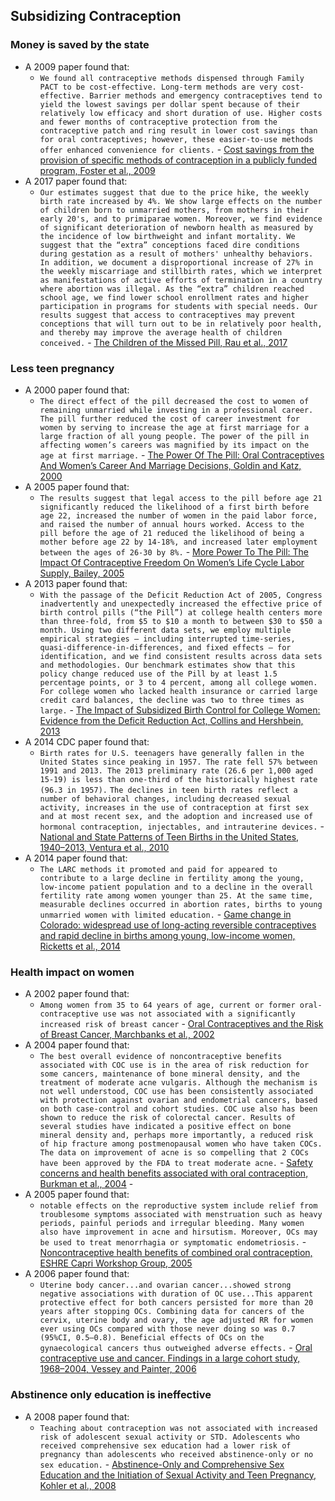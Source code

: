 ## Subsidizing Contraception
### Money is saved by the state
- A 2009 paper found that:
    - `We found all contraceptive methods dispensed through Family PACT to be cost-effective. Long-term methods are very cost-effective. Barrier methods and emergency contraceptives tend to yield the lowest savings per dollar spent because of their relatively low efficacy and short duration of use. Higher costs and fewer months of contraceptive protection from the contraceptive patch and ring result in lower cost savings than for oral contraceptives; however, these easier-to-use methods offer enhanced convenience for clients.` - [Cost savings from the provision of specific methods of contraception in a publicly funded program, Foster et al., 2009](https://www.ncbi.nlm.nih.gov/pmc/articles/PMC2661445/pdf/446.pdf)
- A 2017 paper found that:
    - `Our estimates suggest that due to the price hike, the weekly birth rate increased by 4%. We show large effects on the number of children born to unmarried mothers, from mothers in their early 20's, and to primiparae women. Moreover, we find evidence of significant deterioration of newborn health as measured by the incidence of low birthweight and infant mortality. We suggest that the “extra” conceptions faced dire conditions during gestation as a result of mothers' unhealthy behaviors. In addition, we document a disproportional increase of 27% in the weekly miscarriage and stillbirth rates, which we interpret as manifestations of active efforts of termination in a country where abortion was illegal. As the “extra” children reached school age, we find lower school enrollment rates and higher participation in programs for students with special needs. Our results suggest that access to contraceptives may prevent conceptions that will turn out to be in relatively poor health, and thereby may improve the average health of children conceived.` - [The Children of the Missed Pill, Rau et al., 2017](https://annas-archive.org/scidb/10.1363/46e1714)
### Less teen pregnancy
- A 2000 paper found that:
    - `The direct effect of the pill decreased the cost to women of remaining unmarried while investing in a professional career. The pill further reduced the cost of career investment for women by serving to increase the age at first marriage for a large fraction of all young people. The power of the pill in affecting women’s careers was magnified by its impact on the age at first marriage.` - [The Power Of The Pill: Oral Contraceptives And Women’s Career And Marriage Decisions, Goldin and Katz, 2000](https://www.nber.org/system/files/working_papers/w7527/w7527.pdf)
- A 2005 paper found that:
    - `The results suggest that legal access to the pill before age 21 significantly reduced the likelihood of a first birth before age 22, increased the number of women in the paid labor force, and raised the number of annual hours worked. Access to the pill before the age of 21 reduced the likelihood of being a mother before age 22 by 14-18%, and increased later employment between the ages of 26-30 by 8%.` - [More Power To The Pill: The Impact Of Contraceptive Freedom On Women’s Life Cycle Labor Supply, Bailey, 2005](https://ir.vanderbilt.edu/bitstream/handle/1803/15760/vu04-wg01R.pdf;jsessionid=09E31BF0CC4543220E675D45EFADDA6D?sequence=1)
- A 2013 paper found that:
    - `With the passage of the Deficit Reduction Act of 2005, Congress inadvertently and unexpectedly increased the effective price of birth control pills (“the Pill”) at college health centers more than three-fold, from $5 to $10 a month to between $30 to $50 a month. Using two different data sets, we employ multiple empirical strategies — including interrupted time-series, quasi-difference-in-differences, and fixed effects — for identification, and we find consistent results across data sets and methodologies. Our benchmark estimates show that this policy change reduced use of the Pill by at least 1.5 percentage points, or 3 to 4 percent, among all college women. For college women who lacked health insurance or carried large credit card balances, the decline was two to three times as large.` - [The Impact of Subsidized Birth Control for College Women: Evidence from the Deficit Reduction Act, Collins and Hershbein, 2013](https://www.appam.org/assets/1/7/The_Impact_of_Subsidized_Birth_Control_for_College_Women_Evidence_from_the_Deficit.pdf)
- A 2014 CDC paper found that:
    - `Birth rates for U.S. teenagers have generally fallen in the United States since peaking in 1957. The rate fell 57% between 1991 and 2013. The 2013 preliminary rate (26.6 per 1,000 aged 15-19) is less than one-third of the historically highest rate (96.3 in 1957).` `The declines in teen birth rates reflect a number of behavioral changes, including decreased sexual activity, increases in the use of contraception at first sex and at most recent sex, and the adoption and increased use of hormonal contraception, injectables, and intrauterine devices.` - [National and State Patterns of Teen Births in the United States, 1940–2013, Ventura et al., 2010](https://www.cdc.gov/nchs/data/nvsr/nvsr63/nvsr63_04.pdf)
- A 2014 paper found that:
    - `The LARC methods it promoted and paid for appeared to contribute to a large decline in fertility among the young, low-income patient population and to a decline in the overall fertility rate among women younger than 25. At the same time, measurable declines occurred in abortion rates, births to young unmarried women with limited education.` - [Game change in Colorado: widespread use of long-acting reversible contraceptives and rapid decline in births among young, low-income women, Ricketts et al., 2014](https://annas-archive.org/scidb/10.1363/46e1714)
### Health impact on women
- A 2002 paper found that:
    - `Among women from 35 to 64 years of age, current or former oral-contraceptive use was not associated with a significantly increased risk of breast cancer` - [Oral Contraceptives and the Risk of Breast Cancer, Marchbanks et al., 2002](https://www.nejm.org/doi/pdf/10.1056/NEJMoa013202?articleTools=true)
- A 2004 paper found that:
    - `The best overall evidence of noncontraceptive benefits associated with COC use is in the area of risk reduction for some cancers, maintenance of bone mineral density, and the treatment of moderate acne vulgaris. Although the mechanism is not well understood, COC use has been consistently associated with protection against ovarian and endometrial cancers, based on both case-control and cohort studies. COC use also has been shown to reduce the risk of colorectal cancer. Results of several studies have indicated a positive effect on bone mineral density and, perhaps more importantly, a reduced risk of hip fracture among postmenopausal women who have taken COCs. The data on improvement of acne is so compelling that 2 COCs have been approved by the FDA to treat moderate acne.` - [Safety concerns and health benefits associated with oral contraception, Burkman et al., 2004](https://annas-archive.org/scidb/10.1016/j.ajog.2004.01.061) - 
- A 2005 paper found that:
    - `notable effects on the reproductive system include relief from troublesome symptoms associated with menstruation such as heavy periods, painful periods and irregular bleeding. Many women also have improvement in acne and hirsutism. Moreover, OCs may be used to treat menorrhagia or symptomatic endometriosis.` - [Noncontraceptive health benefits of combined oral contraception, ESHRE Capri Workshop Group, 2005](https://annas-archive.org/scidb/10.1093/humupd/dmi019)
- A 2006 paper found that:
    - `Uterine body cancer...and ovarian cancer...showed strong negative associations with duration of OC use...This apparent protective effect for both cancers persisted for more than 20 years after stopping OCs. Combining data for cancers of the cervix, uterine body and ovary, the age adjusted RR for women ever using OCs compared with those never doing so was 0.7 (95%CI, 0.5–0.8). Beneficial effects of OCs on the gynaecological cancers thus outweighed adverse effects.` - [Oral contraceptive use and cancer. Findings in a large cohort study, 1968–2004, Vessey and Painter, 2006](https://www.nature.com/articles/6603260.pdf)
### Abstinence only education is ineffective
- A 2008 paper found that:
    - `Teaching about contraception was not associated with increased risk of adolescent sexual activity or STD. Adolescents who received comprehensive sex education had a lower risk of pregnancy than adolescents who received abstinence-only or no sex education.` - [Abstinence-Only and Comprehensive Sex Education and the Initiation of Sexual Activity and Teen Pregnancy, Kohler et al., 2008](https://annas-archive.org/scidb/10.1016/j.jadohealth.2007.08.026)